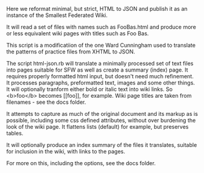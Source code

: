 <p>Here we reformat minimal, but strict, HTML to JSON and publish it as an instance of the Smallest Federated Wiki.</p>

<p>It will read a set of files with names such as FooBas.html and produce more or less equivalent wiki pages with titles such as Foo Bas. </p>

<p>This script is a modificatiion of the one Ward Cunningham used to translate the patterns of practice files from XHTML to JSON. </p>

<p>The script html-json.rb will translate a minimally processed set of text files into pages suitable for SFW as well as create a summary (index) page. It requires properly formatted html input, but doesn't need much refinement. It processes paragraphs, preformatted text, images and some other things. It will optionally tranform either bold or italic text into wiki links. So &lt;b>foo&lt;/b> becomes [[foo]], for example. Wiki page titles are taken from filenames - see the docs folder.</p>

<p>It attempts to capture as much of the original document and its markup as is possible, including some css defined attributes, without over burdening the look of the wiki page. It flattens lists (default) for example, but preserves tables.<p>

<p>It will optionally produce an index summary of the files it translates, suitable for inclusion in the wiki, with links to the pages. </p>

<p>For more on this, including the options, see the docs folder.</p>